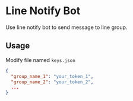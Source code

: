 # Line Notify Bot

Use line notify bot to send message to line group.

## Usage

Modify file named `keys.json`

```json
{
  "group_name_1": "your_token_1",
  "group_name_2": "your_token_2",
  ...
}
```
